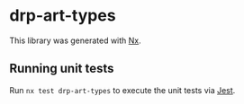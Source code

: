 # drp-art-types

This library was generated with [Nx](https://nx.dev).

## Running unit tests

Run `nx test drp-art-types` to execute the unit tests via [Jest](https://jestjs.io).
